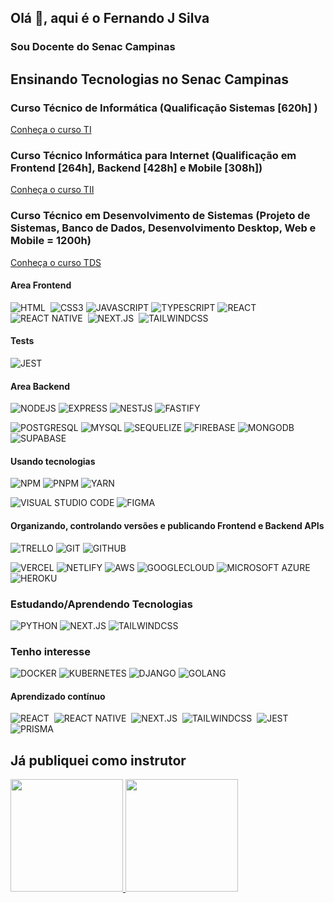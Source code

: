 ## Olá 👋, aqui é o Fernando J Silva
### Sou Docente do Senac Campinas

## Ensinando Tecnologias no Senac Campinas
### Curso Técnico de Informática (Qualificação Sistemas [620h] ) 
[Conheça o curso TI](https://www.sp.senac.br/cursos-tecnicos/curso-tecnico-em-informatica)
### Curso Técnico Informática para Internet (Qualificação em Frontend [264h], Backend [428h] e Mobile [308h])
[Conheça o curso TII](https://www.sp.senac.br/cursos-tecnicos/curso-tecnico-em-informatica-para-internet)
### Curso Técnico em Desenvolvimento de Sistemas (Projeto de Sistemas, Banco de Dados, Desenvolvimento Desktop, Web e Mobile = 1200h)
[Conheça o curso TDS](https://www.sp.senac.br/cursos-tecnicos/curso-tecnico-em-desenvolvimento-de-sistemas)


#### Area Frontend
<div>
          
![HTML](https://img.shields.io/badge/-HTML-05122A?style=flat&logo=HTML5)&nbsp;
![CSS3](https://img.shields.io/badge/-CSS3-05122A?style=flat&logo=css3)
![JAVASCRIPT](https://img.shields.io/badge/-JAVASCRIPT-05122A?style=flat&logo=javascript)
![TYPESCRIPT](https://img.shields.io/badge/-TYPESCRIPT-05122A?style=flat&logo=typescript)
![REACT](https://img.shields.io/badge/-REACT-05122A?style=flat&logo=react)&nbsp;
![REACT NATIVE](https://img.shields.io/badge/-REACTNATIVE-05122A?style=flat&logo=react)&nbsp;
![NEXT.JS](https://img.shields.io/badge/-NEXT.JS-05122A?style=flat&logo=next.js)&nbsp;
![TAILWINDCSS](https://img.shields.io/badge/-TAILWINDCSS-05122A?style=flat&logo=tailwindcss)&nbsp;

#### Tests          
![JEST](https://img.shields.io/badge/-JEST-05122A?style=flat&logo=jest)          
  
#### Area Backend
          
![NODEJS](https://img.shields.io/badge/-NODEJS-05122A?style=flat&logo=node.js)
![EXPRESS](https://img.shields.io/badge/-EXPRESS-05122A?style=flat&logo=express)
![NESTJS](https://img.shields.io/badge/-NESTJS-05122A?style=flat&logo=nestjs)
![FASTIFY](https://img.shields.io/badge/-FASTIFY-05122A?style=flat&logo=fastify)


![POSTGRESQL](https://img.shields.io/badge/-POSTGRESQL-05122A?style=flat&logo=postgresql)
![MYSQL](https://img.shields.io/badge/-MYSQL-05122A?style=flat&logo=mysql)
![SEQUELIZE](https://img.shields.io/badge/-SEQUELIZE-05122A?style=flat&logo=sequelize)
![FIREBASE](https://img.shields.io/badge/-FIREBASE-05122A?style=flat&logo=firebase)
![MONGODB](https://img.shields.io/badge/-MONGODB-05122A?style=flat&logo=mongodb)
![SUPABASE](https://img.shields.io/badge/-SUPABASE-05122A?style=flat&logo=supabase)
          
</div>

#### Usando tecnologias

<div>

![NPM](https://img.shields.io/badge/-NPM-05122A?style=flat&logo=npm)
![PNPM](https://img.shields.io/badge/-PNPM-05122A?style=flat&logo=pnpm)
![YARN](https://img.shields.io/badge/-YARN-05122A?style=flat&logo=yarn)

![VISUAL STUDIO CODE](https://img.shields.io/badge/-VISUAL%20STUDIO%20CODE-05122A?style=flat&logo=visualstudiocode)
![FIGMA](https://img.shields.io/badge/-FIGMA-05122A?style=flat&logo=figma)          
          
#### Organizando, controlando versões e publicando Frontend e Backend APIs
          
![TRELLO](https://img.shields.io/badge/-TRELLO-05122A?style=flat&logo=trello)
![GIT](https://img.shields.io/badge/-GIT-05122A?style=flat&logo=git)
![GITHUB](https://img.shields.io/badge/-GITHUB-05122A?style=flat&logo=github)
          
![VERCEL](https://img.shields.io/badge/-VERCEL-05122A?style=flat&logo=vercel)
![NETLIFY](https://img.shields.io/badge/-NETLIFY-05122A?style=flat&logo=netlify)
![AWS](https://img.shields.io/badge/-AMAZON%20AWS-05122A?style=flat&logo=amazonaws)
![GOOGLECLOUD](https://img.shields.io/badge/-GOOGLE%20CLOUD-05122A?style=flat&logo=googlecloud)
![MICROSOFT AZURE](https://img.shields.io/badge/-MICROSOFT%20AZURE-05122A?style=flat&logo=microsoftazure)
![HEROKU](https://img.shields.io/badge/-HEROKU-05122A?style=flat&logo=heroku)
          
</div>          

### Estudando/Aprendendo Tecnologias

<div>
  
![PYTHON](https://img.shields.io/badge/-PYHTON-05122A?style=flat&logo=python)
![NEXT.JS](https://img.shields.io/badge/-NEXT.JS-05122A?style=flat&logo=next.js)
![TAILWINDCSS](https://img.shields.io/badge/-TAILWINDCSS-05122A?style=flat&logo=tailwindcss)
            
</div>

### Tenho interesse

<div>
  
![DOCKER](https://img.shields.io/badge/-DOCKER-05122A?style=flat&logo=docker)
![KUBERNETES](https://img.shields.io/badge/-KUBERNETES-05122A?style=flat&logo=kubernetes)
![DJANGO](https://img.shields.io/badge/-DJANGO-05122A?style=flat&logo=django)
![GOLANG](https://img.shields.io/badge/-GO-05122A?style=flat&logo=go)
            
</div>


#### Aprendizado contínuo
<div>
          
![REACT](https://img.shields.io/badge/-REACT-05122A?style=flat&logo=react)&nbsp;
![REACT NATIVE](https://img.shields.io/badge/-REACTNATIVE-05122A?style=flat&logo=react)&nbsp;
![NEXT.JS](https://img.shields.io/badge/-NEXT.JS-05122A?style=flat&logo=next.js)&nbsp;
![TAILWINDCSS](https://img.shields.io/badge/-TAILWINDCSS-05122A?style=flat&logo=tailwindcss)&nbsp;
![JEST](https://img.shields.io/badge/-JEST-05122A?style=flat&logo=jest)
![PRISMA](https://img.shields.io/badge/-PRISMA-05122A?style=flat&logo=prisma)
          
</div>


## Já publiquei como instrutor
<div>
<a href="https://github.com/fernandojsilvasenac">
<img height="180em" src="https://github-readme-stats.vercel.app/api/top-langs/?username=fernandojsilvasenac&layout=compact&langs_count=7&theme=dracula"/>
<img height="180em" src="https://github-readme-stats.vercel.app/api?username=fernandojsilvasenac&show_icons=true&theme=dracula&include_all_commits=true&count_private=true"/>
</div>

